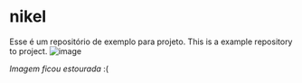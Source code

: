 # nikel

Esse é um repositório de exemplo para projeto.
This is a example repository to project.
![image](https://user-images.githubusercontent.com/52748492/225920852-ef0adaf5-22f7-41f6-9376-33843ff3baf6.png)

*Imagem ficou estourada* :(
